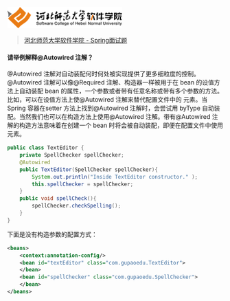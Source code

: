 <a name="logo"></a>
<img src="../../images/logo.png" height="50" /> 

> [河北师范大学软件学院 - Spring面试题](../readme.md#logo)

#### 请举例解释@Autowired 注解？

@Autowired 注解对自动装配何时何处被实现提供了更多细粒度的控制。@Autowired 注解可以像@Required 注解、构造器一样被用于在 bean 的设值方法上自动装配 bean 的属性，一个参数或者带有任意名称或带有多个参数的方法。比如，可以在设值方法上使@Autowired 注解来替代配置文件中的 元素。当 Spring 容器在setter 方法上找到@Autowired 注解时，会尝试用 byType 自动装配。当然我们也可以在构造方法上使用@Autowired 注解。带有@Autowired 注解的构造方法意味着在创建一个 bean 时将会被自动装配，即便在配置文件中使用 元素。

``` Java
public class TextEditor {
	private SpellChecker spellChecker;
	@Autowired
	public TextEditor(SpellChecker spellChecker){
		System.out.println("Inside TextEditor constructor." );
		this.spellChecker = spellChecker;
	}
	public void spellCheck(){
		spellChecker.checkSpelling();
	}
}
```

下面是没有构造参数的配置方式：

``` XML
<beans>
	<context:annotation-config/>
	<bean id="textEditor" class="com.gupaoedu.TextEditor">
	</bean>
	<bean id="spellChecker" class="com.gupaoedu.SpellChecker">
	</bean>
</beans>
```